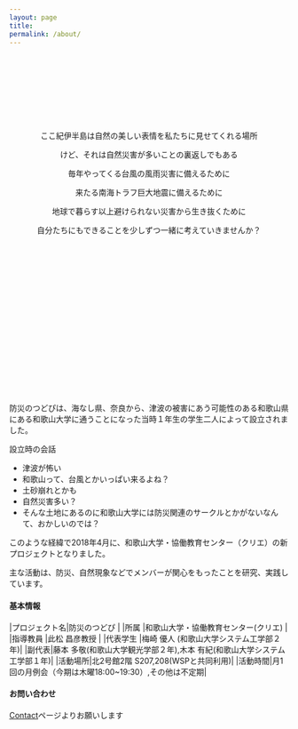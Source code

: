 ```yaml
---
layout: page
title: 
permalink: /about/
---
```


<div style="margin-bottom:150px"></div>

<div style="text-align: center;">
ここ紀伊半島は自然の美しい表情を私たちに見せてくれる場所

けど、それは自然災害が多いことの裏返しでもある

毎年やってくる台風の風雨災害に備えるために

来たる南海トラフ巨大地震に備えるために

地球で暮らす以上避けられない災害から生き抜くために

自分たちにもできることを少しずつ一緒に考えていきませんか？
</div>

<div style="margin-bottom:300px"></div>

防災のつどぴは、海なし県、奈良から、津波の被害にあう可能性のある和歌山県にある和歌山大学に通うことになった当時１年生の学生二人によって設立されました。

設立時の会話

- 津波が怖い
- 和歌山って、台風とかいっぱい来るよね？
- 土砂崩れとかも
- 自然災害多い？
- そんな土地にあるのに和歌山大学には防災関連のサークルとかがないなんて、おかしいのでは？

このような経緯で2018年4月に、和歌山大学・協働教育センター（クリエ）の新プロジェクトとなりました。

主な活動は、防災、自然現象などでメンバーが関心をもったことを研究、実践しています。

#### 基本情報


|プロジェクト名|防災のつどぴ                         |
|所属         |和歌山大学・協働教育センター(クリエ)   |
|指導教員      |此松 昌彦教授                        |
|代表学生      |梅崎 優人 (和歌山大学システム工学部２年)|
|副代表|藤本 多敬(和歌山大学観光学部２年),木本 有紀(和歌山大学システム工学部１年)|
|活動場所|北2号館2階 S207,208(WSPと共同利用)|
|活動時間|月1回の月例会（今期は木曜18:00~19:30）,その他は不定期|


#### お問い合わせ

[Contact](https://tsudopi.github.io/contact)ページよりお願いします